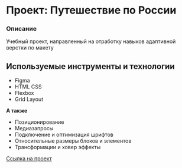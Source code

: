# Проект: Путешествие по России

### Описание
Учебный проект, направленный на отработку навыков адаптивной верстки по макету

## Используемые инструменты и технологии
* Figma
* HTML CSS
* Flexbox
* Grid Layout

**А также**
* Позиционирование
* Медиазапросы
* Подключение и оптимизация шрифтов
* Относительные размеры блоков и элементов
* Трансформации и ховер эффекты

[Ссылка на проект](https://samoshiny.github.io/russian-travel/)
